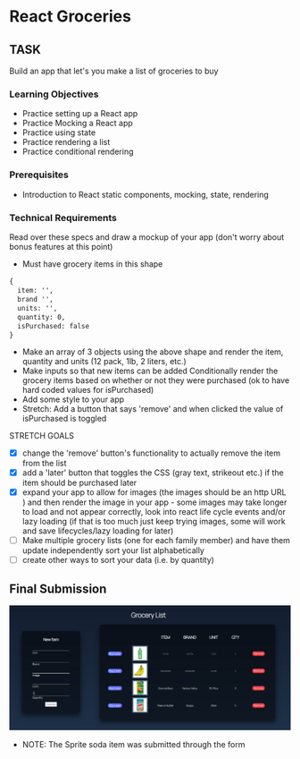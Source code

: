 # React Groceries

## TASK

Build an app that let's you make a list of groceries to buy

### Learning Objectives

* Practice setting up a React app
* Practice Mocking a React app
* Practice using state
* Practice rendering a list
* Practice conditional rendering

### Prerequisites

* Introduction to React static components, mocking, state, rendering

### Technical Requirements

Read over these specs and draw a mockup of your app (don't worry about bonus features at this point)

* Must have grocery items in this shape
```
{
  item: '',
  brand '',
  units: '',
  quantity: 0,
  isPurchased: false
}
```

* Make an array of 3 objects using the above shape and render the item, quantity and units (12 pack, 1lb, 2 liters, etc.)
* Make inputs so that new items can be added
Conditionally render the grocery items based on whether or not they were purchased (ok to have hard coded values for isPurchased)
* Add some style to your app
* Stretch: Add a button that says 'remove' and when clicked the value of isPurchased is toggled

STRETCH GOALS 
- [x] change the 'remove' button's functionality to actually remove the item from the list
- [x] add a 'later' button that toggles the CSS (gray text, strikeout etc.) if the item should be purchased later
- [x] expand your app to allow for images (the images should be an http URL ) and then render the image in your app - some images may take longer to load and not appear correctly, look into react life cycle events and/or lazy loading (if that is too much just keep trying images, some will work and save lifecycles/lazy loading for later)
- [ ] Make multiple grocery lists (one for each family member) and have them update independently
sort your list alphabetically
- [ ] create other ways to sort your data (i.e. by quantity)

## Final Submission 

![submission](/images/react-groceries.jpg)

* NOTE: The Sprite soda item was submitted through the form
